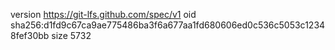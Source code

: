 version https://git-lfs.github.com/spec/v1
oid sha256:d1fd9c67ca9ae775486ba3f6a677aa1fd680606ed0c536c5053c12348fef30bb
size 5732
